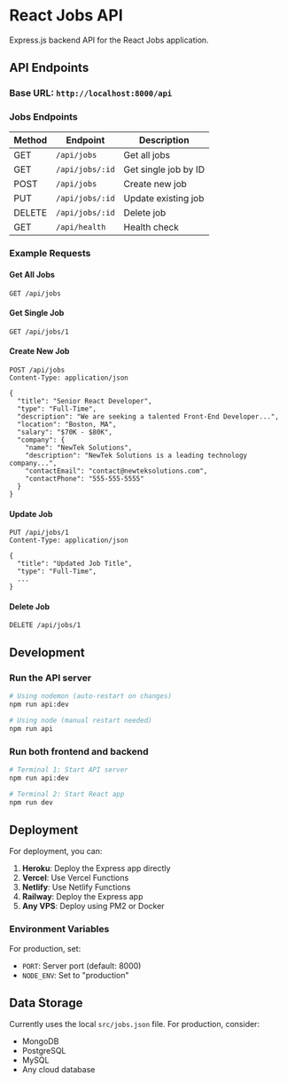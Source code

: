 # React Jobs API

Express.js backend API for the React Jobs application.

## API Endpoints

### Base URL: `http://localhost:8000/api`

### Jobs Endpoints

| Method | Endpoint | Description |
|--------|----------|-------------|
| GET | `/api/jobs` | Get all jobs |
| GET | `/api/jobs/:id` | Get single job by ID |
| POST | `/api/jobs` | Create new job |
| PUT | `/api/jobs/:id` | Update existing job |
| DELETE | `/api/jobs/:id` | Delete job |
| GET | `/api/health` | Health check |

### Example Requests

#### Get All Jobs
```
GET /api/jobs
```

#### Get Single Job
```
GET /api/jobs/1
```

#### Create New Job
```
POST /api/jobs
Content-Type: application/json

{
  "title": "Senior React Developer",
  "type": "Full-Time",
  "description": "We are seeking a talented Front-End Developer...",
  "location": "Boston, MA",
  "salary": "$70K - $80K",
  "company": {
    "name": "NewTek Solutions",
    "description": "NewTek Solutions is a leading technology company...",
    "contactEmail": "contact@newteksolutions.com",
    "contactPhone": "555-555-5555"
  }
}
```

#### Update Job
```
PUT /api/jobs/1
Content-Type: application/json

{
  "title": "Updated Job Title",
  "type": "Full-Time",
  ...
}
```

#### Delete Job
```
DELETE /api/jobs/1
```

## Development

### Run the API server
```bash
# Using nodemon (auto-restart on changes)
npm run api:dev

# Using node (manual restart needed)
npm run api
```

### Run both frontend and backend
```bash
# Terminal 1: Start API server
npm run api:dev

# Terminal 2: Start React app
npm run dev
```

## Deployment

For deployment, you can:

1. **Heroku**: Deploy the Express app directly
2. **Vercel**: Use Vercel Functions
3. **Netlify**: Use Netlify Functions
4. **Railway**: Deploy the Express app
5. **Any VPS**: Deploy using PM2 or Docker

### Environment Variables

For production, set:
- `PORT`: Server port (default: 8000)
- `NODE_ENV`: Set to "production"

## Data Storage

Currently uses the local `src/jobs.json` file. For production, consider:
- MongoDB
- PostgreSQL
- MySQL
- Any cloud database